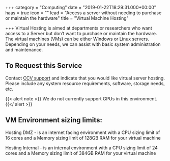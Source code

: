 +++
category = "Computing"
date = "2019-01-22T18:29:31.000+00:00"
haas = true
icon = ""
lead = "Access a server without needing to purchase or maintain the hardware"
title = "Virtual Machine Hosting"

+++
Virtual Hosting is aimed at departments or researchers who want access to a Server but don’t want to purchase or maintain the hardware. The virtual machines (VMs) can be either Windows or Linux servers. Depending on your needs, we can assist with basic system administration and maintenance.

## To Request this Service

Contact [CCV support](mailto:support@ccv.brown.edu) and indicate that you would like virtual server hosting. Please include any system resource requirements, software, storage needs, etc.

{{< alert note >}}
We do not currently support GPUs in this environment.
{{</ alert >}}


## VM Environment sizing limits:

Hosting DMZ - is an internet facing environment with a CPU sizing limit of 16 cores and a Memory sizing limit of 128GB RAM for your virtual machine

Hosting Internal - is an internal environment with a CPU sizing limit of 24 cores and a Memory sizing limit of 384GB RAM for your virtual machine